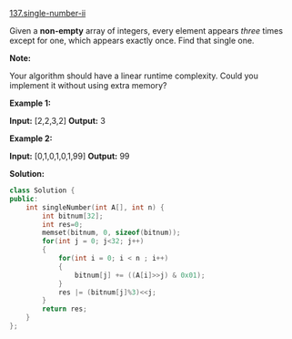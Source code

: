 [137.single-number-ii](https://leetcode.com/problems/single-number-ii/)  

Given a **non-empty** array of integers, every element appears _three_ times except for one, which appears exactly once. Find that single one.

**Note:**

Your algorithm should have a linear runtime complexity. Could you implement it without using extra memory?

**Example 1:**

**Input:** \[2,2,3,2\]
**Output:** 3

**Example 2:**

**Input:** \[0,1,0,1,0,1,99\]
**Output:** 99  



**Solution:**  

```cpp
class Solution {
public:
    int singleNumber(int A[], int n) {
        int bitnum[32];
        int res=0;
        memset(bitnum, 0, sizeof(bitnum));
        for(int j = 0; j<32; j++)
        {
            for(int i = 0; i < n ; i++)
            {
                bitnum[j] += ((A[i]>>j) & 0x01);
            }
            res |= (bitnum[j]%3)<<j;
        }
        return res;
    }
};
```
      